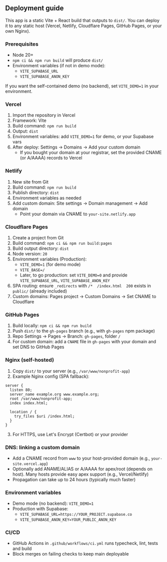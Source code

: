 ## Deployment guide

This app is a static Vite + React build that outputs to `dist/`. You can deploy it to any static host (Vercel, Netlify, Cloudflare Pages, GitHub Pages, or your own Nginx).

### Prerequisites
- Node 20+
- `npm ci && npm run build` will produce `dist/`
- Environment variables (if not in demo mode):
  - `VITE_SUPABASE_URL`
  - `VITE_SUPABASE_ANON_KEY`

If you want the self-contained demo (no backend), set `VITE_DEMO=1` in your environment.

### Vercel
1. Import the repository in Vercel
2. Framework: Vite
3. Build command: `npm run build`
4. Output: `dist`
5. Environment variables: add `VITE_DEMO=1` for demo, or your Supabase vars
6. After deploy: Settings → Domains → Add your custom domain
   - If you bought your domain at your registrar, set the provided CNAME (or A/AAAA) records to Vercel

### Netlify
1. New site from Git
2. Build command: `npm run build`
3. Publish directory: `dist`
4. Environment variables as needed
5. Add custom domain: Site settings → Domain management → Add domain
   - Point your domain via CNAME to `your-site.netlify.app`

### Cloudflare Pages
1. Create a project from Git
2. Build command: `npm ci && npm run build:pages`
3. Build output directory: `dist`
4. Node version: `20`
5. Environment variables (Production):
   - `VITE_DEMO=1` (for demo mode)
   - `VITE_BASE=/`
   - Later, to go production: set `VITE_DEMO=0` and provide `VITE_SUPABASE_URL`, `VITE_SUPABASE_ANON_KEY`
6. SPA routing: ensure `_redirects` with `/*  /index.html  200` exists in `public/` (already included)
7. Custom domains: Pages project → Custom Domains → Set CNAME to Cloudflare

### GitHub Pages
1. Build locally: `npm ci && npm run build`
2. Push `dist/` to the `gh-pages` branch (e.g., with `gh-pages` npm package)
3. Repo Settings → Pages → Branch: `gh-pages`, folder `/`
4. For custom domain: add a `CNAME` file in `gh-pages` with your domain and set DNS to GitHub Pages

### Nginx (self-hosted)
1. Copy `dist/` to your server (e.g., `/var/www/nonprofit-app`)
2. Example Nginx config (SPA fallback):
```
server {
  listen 80;
  server_name example.org www.example.org;
  root /var/www/nonprofit-app;
  index index.html;

  location / {
    try_files $uri /index.html;
  }
}
```
3. For HTTPS, use Let's Encrypt (Certbot) or your provider

### DNS: linking a custom domain
- Add a CNAME record from `www` to your host-provided domain (e.g., `your-site.vercel.app`)
- Optionally add ANAME/ALIAS or A/AAAA for apex/root (depends on host). Many hosts provide easy apex support (e.g., Vercel/Netlify)
- Propagation can take up to 24 hours (typically much faster)

### Environment variables
- Demo mode (no backend): `VITE_DEMO=1`
- Production with Supabase:
  - `VITE_SUPABASE_URL=https://YOUR_PROJECT.supabase.co`
  - `VITE_SUPABASE_ANON_KEY=YOUR_PUBLIC_ANON_KEY`

### CI/CD
- GitHub Actions in `.github/workflows/ci.yml` runs typecheck, lint, tests and build
- Block merges on failing checks to keep main deployable

